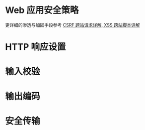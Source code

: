 # Web 应用安全策略

更详细的渗透与加固手段参考 [CSRF 跨站请求详解, XSS 跨站脚本详解](../README.md)

# HTTP 响应设置

# 输入校验

# 输出编码

# 安全传输
